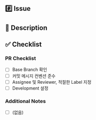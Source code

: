 ## :hash: Issue

<!-- 이슈 번호를 작성해 주세요. -->

## :memo: Description

<!-- PR 내용을 불렛 형식으로 자세하게 작성해 주세요. -->

## :white_check_mark: Checklist

### PR Checklist

<!-- PR이 다음 요구 사항을 충족하는지 확인하세요. -->

- [ ] Base Branch 확인
- [ ] 커밋 메시지 컨벤션 준수
- [ ] Assignee 및 Reviewer, 적절한 Label 지정
- [ ] Development 설정

### Additional Notes

<!-- 추가 사항이 있을 경우, 작성해 주세요. -->

- [ ] (없음)
